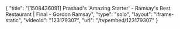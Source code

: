 {
    "title": "[1508436091] Prashad's 'Amazing Starter' - Ramsay's Best Restaurant | Final - Gordon Ramsay",
    "type": "solo",
    "layout": "iframe-static",
    "videoId": "123179307",
    "url": "\/tvpembed\/123179307"
}